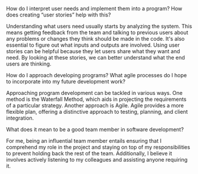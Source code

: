 How do I interpret user needs and implement them into a program? How does creating “user stories” help with this?

Understanding what users need usually starts by analyzing the system. This means getting feedback from the team and talking to previous users about any problems or changes they think should be made in the code. 
It's also essential to figure out what inputs and outputs are involved. Using user stories can be helpful because they let users share what they want and need. By looking at these stories, we can better understand what the end users are thinking.

How do I approach developing programs? What agile processes do I hope to incorporate into my future development work?

Approaching program development can be tackled in various ways. One method is the Waterfall Method, which aids in projecting the requirements of a particular strategy. Another approach is Agile. 
Agile provides a more flexible plan, offering a distinctive approach to testing, planning, and client integration.

What does it mean to be a good team member in software development?

For me, being an influential team member entails ensuring that I comprehend my role in the project and staying on top of my responsibilities to prevent holding back the rest of the team. Additionally, I believe it involves actively listening to my colleagues and assisting anyone requiring it.
